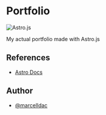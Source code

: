 
# Portfolio

![Astro.js](https://skillicons.dev/icons?i=astro)

My actual portfolio made with Astro.js
## References

 - [Astro Docs](https://astro.build)
## Author

- [@marcelldac](https://www.github.com/marcelldac)

